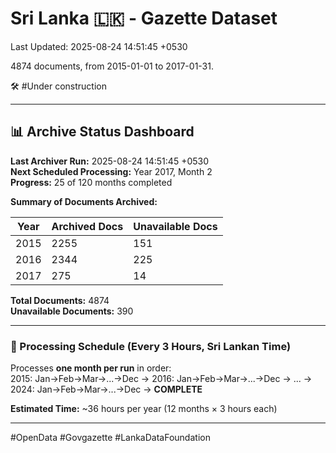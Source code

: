 # Sri Lanka 🇱🇰 - Gazette Dataset

Last Updated: 2025-08-24 14:51:45 +0530

4874 documents, from 2015-01-01 to 2017-01-31.

🛠️ #Under construction

---

## 📊 Archive Status Dashboard

**Last Archiver Run:** 2025-08-24 14:51:45 +0530  
**Next Scheduled Processing:** Year 2017, Month 2  
**Progress:** 25 of 120 months completed

**Summary of Documents Archived:**

| Year | Archived Docs | Unavailable Docs |
|------|---------------|-----------------|
| 2015 | 2255 | 151 |
| 2016 | 2344 | 225 |
| 2017 | 275 | 14 |

**Total Documents:** 4874  
**Unavailable Documents:** 390 

---

### 🔄 Processing Schedule (Every 3 Hours, Sri Lankan Time)
Processes **one month per run** in order:  
2015: Jan→Feb→Mar→...→Dec → 2016: Jan→Feb→Mar→...→Dec → ... → 2024: Jan→Feb→Mar→...→Dec → **COMPLETE**

**Estimated Time:** ~36 hours per year (12 months × 3 hours each)

---
#OpenData #Govgazette #LankaDataFoundation
